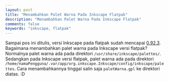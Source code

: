 ```yaml
---
layout: post
title: "Menambahkan Palet Warna Pada Inkscape Flatpak"
description: "Menambahkan Palet Warna Pada Inkscape Flatpak"
comments: false
keywords: "inkscape, flatpak"
---
```


Sampai pos ini ditulis, versi Inkscape pada flatpak sudah mencapai [0.92.3](https://github.com/flathub/org.inkscape.Inkscape/blob/master/org.inkscape.Inkscape.json). Bagaimana menambahkan palet warna pada Inkscape versi flatpak? Normalnya palet warna ada pada direktori `/usr/share/inkscape/palettes/`. Sedangkan pada Inkscape versi flatpak, palet warna ada pada direktori `/home/namaPengguna/.var/app/org.inkscape.Inkscape/config/inkscape/palettes`.
Cara menambahkannya tinggal salin saja `paletWarna.gpl` ke direktori diatas. :D